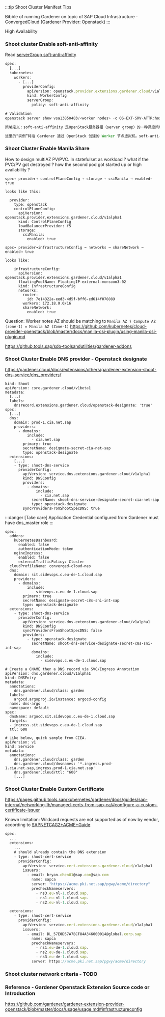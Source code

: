 :::tip Shoot Cluster Manifest Tips

Bibble of running Gardener on topic of SAP Cloud Infrastructure - ConvergedCloud (Gardener Provider: Openstack)
:::

High Availability


### Shoot cluster Enable soft-anti-affinity
Read [serverGroup soft-anti-affinity](https://github.com/gardener/gardener-extension-provider-openstack/blob/master/docs/usage/usage.md#servergroups)
```jsx
spec:
  [...]
  kubernetes:
    workers:
      - [...]
        providerConfig:
          apiVersion: openstack.provider.extensions.gardener.cloud/v1alpha1
          kind: WorkerConfig
          serverGroup:
            policy: soft-anti-affinity

# Validation 
openstack server show vsa13850403/<worker nodes> -c OS-EXT-SRV-ATTR:host

策略定义：soft-anti-affinity 是OpenStack服务器组（server group）的一种调度策略，表示尽量将实例分散到不同物理主机，但在资源不足时允许部分实例共存于同一主机 

这里的“实例”特指 Gardener 通过 OpenStack 创建的 Worker 节点虚拟机。soft-anti-affinity 策略通过 OpenStack Nova 调度器，控制这些虚拟机在物理主机上的分布，以实现高可用性与资源利用率的平衡
```


### Shoot Cluster Enable Manila Share 
How to design multiAZ PV/PVC. In statefulset as workload ?
what if the PVC/PV got destroyed ?
how the second pod got started up or high availability ?

```
spec→ provider→ controlPlaneConfig → storage → csiManila → enabled→ true

looks like this:

  provider:
    type: openstack
    controlPlaneConfig:
      apiVersion: openstack.provider.extensions.gardener.cloud/v1alpha1
      kind: ControlPlaneConfig
      loadBalancerProvider: f5
      storage:
        csiManila:
          enabled: true

spec→ provider→infrastructureConfig → networks → shareNetwork → enabled→ true

looks like:

    infrastructureConfig:
      apiVersion: openstack.provider.extensions.gardener.cloud/v1alpha1
      floatingPoolName: FloatingIP-external-monsoon3-02
      kind: InfrastructureConfig
      networks:
        router:
          id: 7e14322a-eed3-4d5f-bff6-ed614f076089
        workers: 172.18.0.0/16
        shareNetwork:
          enabled: true
```

Question:
Worker notes AZ should be matching to `Manila AZ ? Compute AZ (zone-1) = Manila AZ (Zone-1)`
https://github.com/kubernetes/cloud-provider-openstack/blob/master/docs/manila-csi-plugin/using-manila-csi-plugin.md

https://github.tools.sap/sdo-toolsandutilities/gardener-addons

### Shoot Cluster Enable DNS provider - Openstack designate

https://gardener.cloud/docs/extensions/others/gardener-extension-shoot-dns-service/dns_providers/

```
kind: Shoot
apiVersion: core.gardener.cloud/v1beta1
metadata:
  [...]
  labels:
    dnsrecord.extensions.gardener.cloud/openstack-designate: 'true'
spec:
  [...]
  dns:
    domain: prod-1.cia.net.sap
    providers:
      - domains:
          include:
            - cia.net.sap
        primary: true
        secretName: designate-secret-cia-net-sap
        type: openstack-designate
  extensions:
    [...]
    - type: shoot-dns-service
      providerConfig:
        apiVersion: service.dns.extensions.gardener.cloud/v1alpha1
        kind: DNSConfig
        providers:
          - domains:
              include:
                - cia.net.sap
            secretName: shoot-dns-service-designate-secret-cia-net-sap
            type: openstack-designate
        syncProvidersFromShootSpecDNS: true

```
:::danger [Take care]
Application Credential configured from Gardener must have dns_master role
:::
 
```
spec:
  addons:
    kubernetesDashboard:
      enabled: false
      authenticationMode: token
    nginxIngress:
      enabled: false
      externalTrafficPolicy: Cluster
  cloudProfileName: converged-cloud-neo
  dns:
    domain: sit.sidevops.c.eu-de-1.cloud.sap
    providers:
      - domains:
          include:
            - sidevops.c.eu-de-1.cloud.sap
        primary: true
        secretName: designate-secret-c8s-sni-int-sap
        type: openstack-designate
  extensions:
    - type: shoot-dns-service
      providerConfig:
        apiVersion: service.dns.extensions.gardener.cloud/v1alpha1
        kind: DNSConfig
        syncProvidersFromShootSpecDNS: false
        providers:
          - type: openstack-designate
            secretName: shoot-dns-service-designate-secret-c8s-sni-int-sap
            domains:
              include:
                - sidevops.c.eu-de-1.cloud.sap

# Create a CNAME then a DNS record via SVC/Ingress Annotation 
apiVersion: dns.gardener.cloud/v1alpha1
kind: DNSEntry
metadata:
  annotations:
    dns.gardener.cloud/class: garden
  labels:
    argocd.argoproj.io/instance: argocd-config
  name: dns-argo
  namespace: default
spec:
  dnsName: argocd.sit.sidevops.c.eu-de-1.cloud.sap
  targets:
  - ingress.sit.sidevops.c.eu-de-1.cloud.sap
  ttl: 600

# Like below, quick sample from CIEA.
apiVersion: v1
kind: Service
metadata:
  annotations:
    dns.gardener.cloud/class: garden
    dns.gardener.cloud/dnsnames: '*.ingress.prod-1.cia.net.sap,ingress.prod-1.cia.net.sap'
    dns.gardener.cloud/ttl: "600"
    [...]

```

### Shoot Cluster Enable Custom Certificate
https://pages.github.tools.sap/kubernetes/gardener/docs/guides/sap-internal/networking-lb/managed-certs-from-sap-ca/#configure-a-custom-certificate-issuer

Known limitation: Wildcard requests are not supported as of now by vendor, according to [SAPNETCAG2+ACME+Guide](https://wiki.one.int.sap/wiki/display/PKI/SAPNETCAG2+ACME+Guide)
```jsx title="Configure a custom certificate"
spec:
  ...
  extensions:
    ...
    # should already contain the DNS extension
    - type: shoot-cert-service
      providerConfig:
        apiVersion: service.cert.extensions.gardener.cloud/v1alpha1
        issuers:
          - email: bryan.chen01@sap.com@sap.com
            name: sapca
            server: "https://acme.pki.net.sap/pgwy/acme/directory"
            precheckNameservers:
              - ns3.eu-nl-1.cloud.sap.
              - ns1.eu-nl-1.cloud.sap.
              - ns2.eu-nl-1.cloud.sap.

  extensions:
    - type: shoot-cert-service
      providerConfig:
        apiVersion: service.cert.extensions.gardener.cloud/v1alpha1
        issuers:
          - email: DL_57E0D57A7BCF84A346000014@global.corp.sap
            name: sapca
            precheckNameservers:
              - ns1.eu-de-1.cloud.sap.
              - ns2.eu-de-1.cloud.sap.
              - ns3.eu-de-1.cloud.sap.
            server: https://acme.pki.net.sap/pgwy/acme/directory

```

### Shoot cluster network criteria - TODO




### Reference - Gardener Openstack Extension Source code or Introduction

https://github.com/gardener/gardener-extension-provider-openstack/blob/master/docs/usage/usage.md#infrastructureconfig
